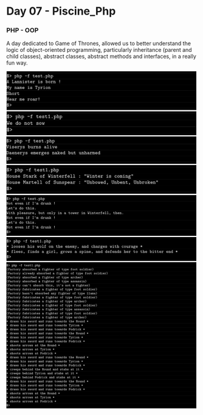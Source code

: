 # Day 07 - Piscine_Php

### PHP - OOP

A day dedicated to Game of Thrones, allowed us to better understand the logic of object-oriented programming, particularly inheritance (parent and child classes), abstract classes, abstract methods and interfaces, in a really fun way.

<img src="../resources/images/tyrion.png" width="500">
<img src="../resources/images/greyjoy.png" width="500">
<img src="../resources/images/targaryen.png" width="500">
<img src="../resources/images/house.png" width="500">
<img src="../resources/images/jaime.png" width="500">
<img src="../resources/images/night.png" width="500">
<img src="../resources/images/factory.png" width="500">
